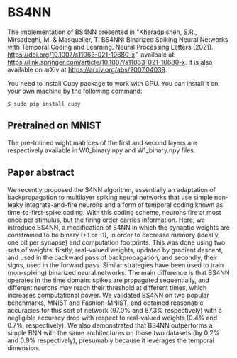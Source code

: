 # BS4NN

The implementation of BS4NN presented in "Kheradpisheh, S.R., Mirsadeghi, M. & Masquelier, T. BS4NN: Binarized Spiking Neural Networks with Temporal Coding and Learning. Neural Processing Letters (2021). https://doi.org/10.1007/s11063-021-10680-x", availbale at: https://link.springer.com/article/10.1007/s11063-021-10680-x. it is also available on arXiv at https://arxiv.org/abs/2007.04039.
  
You need to install Cupy package to work with GPU. You can install it on your own machine by the following command:

`$ sudo pip install cupy`

## Pretrained on MNIST
The pre-trained wight matrices of the first and second layers are respectively available in W0_binary.npy and W1_binary.npy files. 

## Paper abstract
We recently proposed the S4NN algorithm, essentially an adaptation of backpropagation to multilayer spiking neural networks that use simple non-leaky integrate-and-fire neurons and a form of temporal coding known as time-to-first-spike coding. With this coding scheme, neurons fire at most once per stimulus, but the firing order carries information. Here, we introduce BS4NN, a modification of S4NN in which the synaptic weights are constrained to be binary (+1 or -1), in order to decrease memory (ideally, one bit per synapse) and computation footprints. This was done using two sets of weights: firstly, real-valued weights, updated by gradient descent, and used in the backward pass of backpropagation, and secondly, their signs, used in the forward pass. Similar strategies have been used to train (non-spiking) binarized neural networks. The main difference is that BS4NN operates in the time domain: spikes are propagated sequentially, and different neurons may reach their threshold at different times, which increases computational power. We validated BS4NN on two popular benchmarks, MNIST and Fashion-MNIST, and obtained reasonable accuracies for this sort of network (97.0% and 87.3% respectively) with a  negligible accuracy drop with respect to real-valued weights  (0.4% and 0.7%, respectively). We also demonstrated that BS4NN outperforms a simple BNN with the same architectures on those two datasets (by 0.2% and 0.9% respectively), presumably because it leverages the temporal dimension. 
